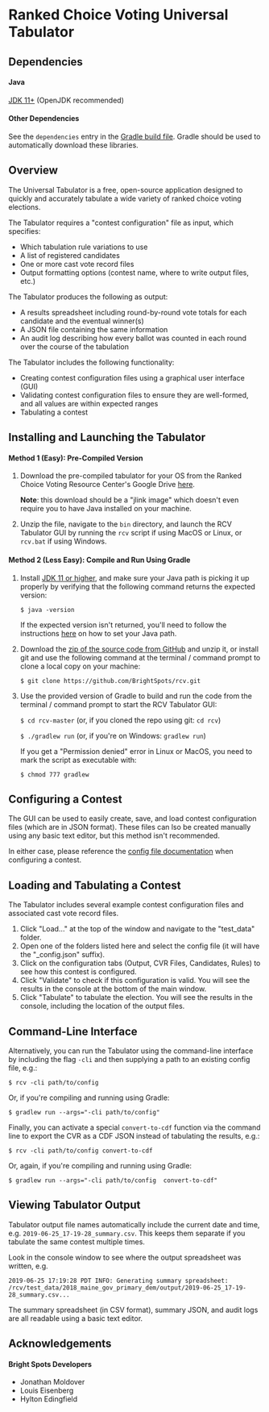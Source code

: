 # Ranked Choice Voting Universal Tabulator

## Dependencies

#### Java
[JDK 11+](https://jdk.java.net/) (OpenJDK recommended)

#### Other Dependencies
See the `dependencies` entry in the [Gradle build file](build.gradle). Gradle should be used to automatically download these libraries.

## Overview

The Universal Tabulator is a free, open-source application designed to quickly and accurately tabulate a wide variety of ranked choice voting elections.

The Tabulator requires a "contest configuration" file as input, which specifies:
- Which tabulation rule variations to use
- A list of registered candidates 
- One or more cast vote record files
- Output formatting options (contest name, where to write output files, etc.)

The Tabulator produces the following as output:
- A results spreadsheet including round-by-round vote totals for each candidate and the eventual winner(s)
- A JSON file containing the same information
- An audit log describing how every ballot was counted in each round over the course of the tabulation

The Tabulator includes the following functionality:
- Creating contest configuration files using a graphical user interface (GUI)
- Validating contest configuration files to ensure they are well-formed, and all values are within expected ranges
- Tabulating a contest

## Installing and Launching the Tabulator

#### Method 1 (Easy): Pre-Compiled Version

1. Download the pre-compiled tabulator for your OS from the Ranked Choice Voting Resource Center's Google Drive [here](https://drive.google.com/drive/u/1/folders/1vYYJa5-oJe0lpaVnI_ELn9foZIVZ54pL).

    **Note**: this download should be a "jlink image" which doesn't even require you to have Java installed on your machine.

2. Unzip the file, navigate to the `bin` directory, and launch the RCV Tabulator GUI by running the `rcv` script if using MacOS or Linux, or `rcv.bat` if using Windows.

#### Method 2 (Less Easy): Compile and Run Using Gradle

1. Install [JDK 11 or higher](https://jdk.java.net/), and make sure your Java path is picking it up properly by verifying that the following command returns the expected version:
    
    `$ java -version`
    
    If the expected version isn't returned, you'll need to follow the instructions [here](https://www.java.com/en/download/help/path.xml) on how to set your Java path.

2. Download the [zip of the source code from GitHub](https://github.com/BrightSpots/rcv/archive/master.zip) and unzip it, or install git and use the following command at the terminal / command prompt to clone a local copy on your machine:
    
    `$ git clone https://github.com/BrightSpots/rcv.git`

3. Use the provided version of Gradle to build and run the code from the terminal / command prompt to start the RCV Tabulator GUI:
    
    `$ cd rcv-master` (or, if you cloned the repo using git: `cd rcv`)
    
    `$ ./gradlew run` (or, if you're on Windows: `gradlew run`)

    If you get a "Permission denied" error in Linux or MacOS, you need to mark the script as executable with:
    
    `$ chmod 777 gradlew`

## Configuring a Contest

The GUI can be used to easily create, save, and load contest configuration files (which are in JSON format). These files can lso be created manually using any basic text editor, but this method isn't recommended.

In either case, please reference the [config file documentation](src/main/resources/network/brightspots/rcv/config_file_documentation.txt) when configuring a contest.

## Loading and Tabulating a Contest

The Tabulator includes several example contest configuration files and associated cast vote record files.

1. Click "Load..." at the top of the window and navigate to the "test_data" folder.
2. Open one of the folders listed here and select the config file (it will have the "_config.json" suffix).
3. Click on the configuration tabs (Output, CVR Files, Candidates, Rules) to see how this contest is configured.
4. Click "Validate" to check if this configuration is valid. You will see the results in the console at the bottom of the main window.
5. Click "Tabulate" to tabulate the election. You will see the results in the console, including the location of the output files.

## Command-Line Interface

Alternatively, you can run the Tabulator using the command-line interface by including the flag `-cli` and then supplying a path to an existing config file, e.g.:

`$ rcv -cli path/to/config`

Or, if you're compiling and running using Gradle:

`$ gradlew run --args="-cli path/to/config"`

Finally, you can activate a special `convert-to-cdf` function via the command line to export the CVR as a CDF JSON instead of tabulating the results, e.g.:

`$ rcv -cli path/to/config convert-to-cdf`

Or, again, if you're compiling and running using Gradle:

`$ gradlew run --args="-cli path/to/config  convert-to-cdf"`

## Viewing Tabulator Output

Tabulator output file names automatically include the current date and time, e.g. `2019-06-25_17-19-28_summary.csv`. This keeps them separate if you tabulate the same contest multiple times.

Look in the console window to see where the output spreadsheet was written, e.g.

`2019-06-25 17:19:28 PDT INFO: Generating summary spreadsheet: /rcv/test_data/2018_maine_gov_primary_dem/output/2019-06-25_17-19-28_summary.csv...`

The summary spreadsheet (in CSV format), summary JSON, and audit logs are all readable using a basic text editor.

## Acknowledgements

#### Bright Spots Developers

- Jonathan Moldover
- Louis Eisenberg
- Hylton Edingfield
